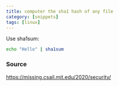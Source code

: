 ```yaml
---
title: computer the sha1 hash of any file
category: [snippets]
tags: [linux]
---
```


Use sha1sum:

```sh
echo "Hello" | sha1sum
```

### Source


https://missing.csail.mit.edu/2020/security/
